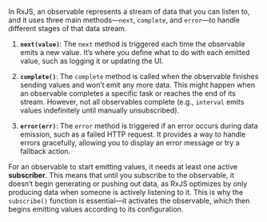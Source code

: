 In RxJS, an observable represents a stream of data that you can listen to, and it uses three main methods—`next`, `complete`, and `error`—to handle different stages of that data stream.

1. **`next(value)`**: The `next` method is triggered each time the observable emits a new value. It’s where you define what to do with each emitted value, such as logging it or updating the UI.

2. **`complete()`**: The `complete` method is called when the observable finishes sending values and won’t emit any more data. This might happen when an observable completes a specific task or reaches the end of its stream. However, not all observables complete (e.g., `interval` emits values indefinitely until manually unsubscribed).

3. **`error(err)`**: The `error` method is triggered if an error occurs during data emission, such as a failed HTTP request. It provides a way to handle errors gracefully, allowing you to display an error message or try a fallback action.

For an observable to start emitting values, it needs at least one active **subscriber**. This means that until you subscribe to the observable, it doesn’t begin generating or pushing out data, as RxJS optimizes by only producing data when someone is actively listening to it. This is why the `subscribe()` function is essential—it activates the observable, which then begins emitting values according to its configuration.
